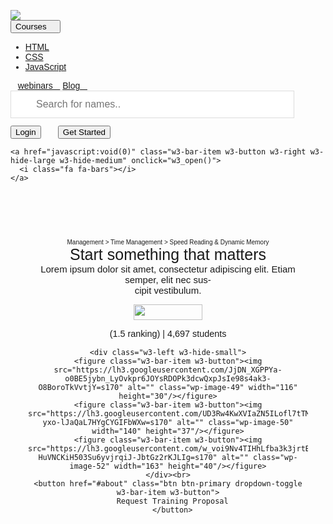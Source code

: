 <!DOCTYPE html>
<html>
<title>W3.CSS Template</title>
<meta charset="UTF-8">
<meta name="viewport" content="width=device-width, initial-scale=1">
<link rel="stylesheet" href="https://www.w3schools.com/w3css/4/w3.css">
<link rel="stylesheet" href="https://fonts.googleapis.com/css?family=Raleway">
<link rel="stylesheet" href="https://cdnjs.cloudflare.com/ajax/libs/font-awesome/4.7.0/css/font-awesome.min.css">
<link rel="stylesheet" href="https://maxcdn.bootstrapcdn.com/bootstrap/3.4.1/css/bootstrap.min.css">
  <script src="https://ajax.googleapis.com/ajax/libs/jquery/3.5.1/jquery.min.js"></script>
  <script src="https://maxcdn.bootstrapcdn.com/bootstrap/3.4.1/js/bootstrap.min.js"></script>
<style>
body,h1,h2,h3,h4,h5,h6 {font-family: "Raleway", sans-serif}

body, html {
  height: 100%;
  line-height: 1.8;
}

/* Full height image header */
.bgimg-1 {
  background-position: center;
  background-size: cover;
  background-image: url("https://lh3.googleusercontent.com/nlVKfs_mLW0l2aYfxcbOvKJyu8LjUKCGsqoH50OguBEMvrCKcHOV5jAkMdHAdgRaRfN8ug=s170");
  min-height: 100%;
}

.w3-bar .w3-button {
  padding: 5px;
}
</style>
<body>

<!-- Navbar (sit on top) -->
<div class="w3-top">
  <div class="w3-bar w3-white w3-card" id="myNavbar">
    <a href="#home" class="w3-bar-item w3-button w3-wide"><img src="https://lh3.googleusercontent.com/g7Gi4QRerEJFWVowKRqjVOAlozN9OgH3VcjyrU0n7tR9IHdNLyLgBtafu1nC_WOcoi2ypQ=s170" /></a>
    <!-- Right-sided navbar links -->
    <div class="w3-center w3-hide-small">
      <button href="#about" class="btn btn-primary dropdown-toggle w3-bar-item w3-button">
      Courses
    <span class="caret"></span>&nbsp;&nbsp;&nbsp;</button>
    <ul class="dropdown-menu">
      <li><a href="#">HTML</a></li>
      <li><a href="#">CSS</a></li>
      <li><a href="#">JavaScript</a></li>
    </ul>&nbsp;&nbsp;
      <a href="#team" class="w3-bar-item w3-button"> webinars&nbsp;&nbsp;&nbsp;</a>
      <a href="#work" class="w3-bar-item w3-button"> Blog&nbsp;&nbsp;&nbsp;</a>
      <a href="#pricing" class="w3-bar-item w3-button"><input type="text" style="image:url(https://media.istockphoto.com/videos/magnifying-glass-search-icon-in-and-out-animation-loop-blue-video-id954018152?s=256x256) width:10px;
  background-position: 20px 12px;
  background-repeat: no-repeat;
  width: 90%;
  font-size: 16px;
  padding: 12px 20px 12px 40px;
  border: 1px solid #ddd;
  margin-bottom: 12px;" onkeyup="myFunction()" placeholder="Search for names.." title="Type in a name"></a>
    <button href="#about" class=" w3-right btn btn-primary dropdown-toggle w3-bar-item w3-button">
      Login</button>&nbsp;&nbsp;<span>&nbsp;&nbsp;&nbsp;&nbsp;</span>
      <button href="#about" class=" w3-right btn btn-primary dropdown-toggle w3-bar-item w3-button">
      Get Started</button>&nbsp;&nbsp;&nbsp;
    </div>
    <!-- Hide right-floated links on small screens and replace them with a menu icon -->

    <a href="javascript:void(0)" class="w3-bar-item w3-button w3-right w3-hide-large w3-hide-medium" onclick="w3_open()">
      <i class="fa fa-bars"></i>
    </a>
  </div>
</div>

<!-- Sidebar on small screens when clicking the menu icon -->
<nav class="w3-sidebar w3-bar-block w3-black w3-card w3-animate-left w3-hide-medium w3-hide-large" style="display:none" id="mySidebar">
  <a href="javascript:void(0)" onclick="w3_close()" class="w3-bar-item w3-button w3-large w3-padding-16">Close ×</a>
  <a href="#about" onclick="w3_close()" class="w3-bar-item w3-button">Courses</a>
  <a href="#team" onclick="w3_close()" class="w3-bar-item w3-button">TEAM</a>
  <a href="#work" onclick="w3_close()" class="w3-bar-item w3-button">WORK</a>
  <a href="#pricing" onclick="w3_close()" class="w3-bar-item w3-button">PRICING</a>
  <a href="#contact" onclick="w3_close()" class="w3-bar-item w3-button">CONTACT</a>
</nav>
<br>
<br>
<br>
<!-- Header with full-height image -->
<header class="bgimg-1 w3-display-container w3-grayscale-min" id="home">
  <div class="w3-display-left w3-text-white" style="padding:28px">
  <span style="font-size:10px">Management &gt; Time Management &gt; Speed Reading &amp; Dynamic Memory</span><br>
    <span class=" w3-hide-small" style="font-size:25px;">Start something that matters</span><br>
    <span style="font-size:15px;">Lorem ipsum dolor sit amet, consectetur adipiscing elit. Etiam semper, elit nec sus-<br>cipit vestibulum.</span><br>
    <span><figure class="w3-bar-item w3-button"><img src="https://harry578398781.files.wordpress.com/2022/02/ratingstaredited1-2.png" width="110" height="25"/></figure>
    <p class="has-background-color has-text-color" style="font-size:14.3914px">(1.5 ranking) | 4,697 students</p></span>
    
    <div class="w3-left w3-hide-small">
    <figure class="w3-bar-item w3-button"><img src="https://lh3.googleusercontent.com/JjDN_XGPPYa-o0BE5jybn_LyOvkpr6JOYsRDOPk3dcwQxpJsIe98s4ak3-O8BoroTkVvtjY=s170" alt="" class="wp-image-49" width="116" height="30"/></figure>
    <figure class="w3-bar-item w3-button"><img src="https://lh3.googleusercontent.com/UD3Rw4KwXVIaZN5ILofl7tTMdubujMxktutxoTxFr7CPEI-yxo-lJaQaL7HYgCYGIFbWXw=s170" alt="" class="wp-image-50" width="140" height="37"/></figure>
    <figure class="w3-bar-item w3-button"><img src="https://lh3.googleusercontent.com/w_voi9Nv4TIHhLfba3k3jrtB8265hwe0mcO-HuVNCKiH503Su6yvjrqiJ-JbtGz2rKJLIg=s170" alt="" class="wp-image-52" width="163" height="40"/></figure>
    </div><br>
    <button href="#about" class="btn btn-primary dropdown-toggle w3-bar-item w3-button">
      Request Training Proposal
      </button>
  </div> 
  
</header>


 
<script>
// Modal Image Gallery
function onClick(element) {
  document.getElementById("img01").src = element.src;
  document.getElementById("modal01").style.display = "block";
  var captionText = document.getElementById("caption");
  captionText.innerHTML = element.alt;
}


// Toggle between showing and hiding the sidebar when clicking the menu icon
var mySidebar = document.getElementById("mySidebar");

function w3_open() {
  if (mySidebar.style.display === 'block') {
    mySidebar.style.display = 'none';
  } else {
    mySidebar.style.display = 'block';
  }
}

// Close the sidebar with the close button
function w3_close() {
    mySidebar.style.display = "none";
}
</script>

</body>
</html>
